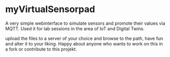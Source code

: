 # myVirtualSensorpad

A very simple webinterface to simulate sensors and promote their values via MQTT. Used it for lab sessions in the area of IoT and Digital Twins.

upload the files to a server of your choice and browse to the path, have fun and alter it to your liking. Happy about anyone who wants to work on this in a fork or contribute to this projekt. 

